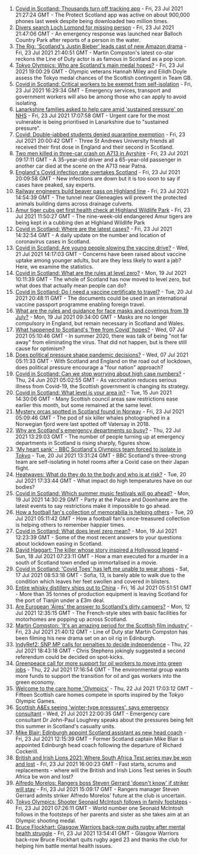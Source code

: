 1. [Covid in Scotland: Thousands turn off tracking app](https://www.bbc.co.uk/news/uk-scotland-57941343) - Fri, 23 Jul 2021 21:27:24 GMT - The Protect Scotland app was active on about 900,000 phones last week despite being downloaded two million times.
2. [Divers search Loch Lomond for missing person](https://www.bbc.co.uk/news/uk-scotland-glasgow-west-57945374) - Fri, 23 Jul 2021 21:47:06 GMT - An emergency response was launched near Balloch Country Park after reports of a person in the water.
3. [The Rig: 'Scotland's Justin Bieber' leads cast of new Amazon drama](https://www.bbc.co.uk/news/uk-scotland-57942719) - Fri, 23 Jul 2021 21:40:51 GMT - Martin Compston's latest co-star reckons the Line of Duty actor is as famous in Scotland as a pop icon.
4. [Tokyo Olympics: Who are Scotland's main medal hopes?](https://www.bbc.co.uk/sport/olympics/57798490) - Fri, 23 Jul 2021 19:00:29 GMT - Olympic veterans Hannah Miley and Eilidh Doyle assess the Tokyo medal chances of the Scottish contingent in Team GB.
5. [Covid in Scotland: Critical workers to be exempt from self-isolation](https://www.bbc.co.uk/news/uk-scotland-57937583) - Fri, 23 Jul 2021 16:29:34 GMT - Emergency services, transport and government workers will also be among those who can apply to avoid isolating.
6. [Lanarkshire families asked to help care amid 'sustained pressure' on NHS](https://www.bbc.co.uk/news/uk-scotland-glasgow-west-57947825) - Fri, 23 Jul 2021 17:07:58 GMT - Urgent care for the most vulnerable is being prioritised in Lanarkshire due to "sustained pressure".
7. [Covid: Double-jabbed students denied quarantine exemption](https://www.bbc.co.uk/news/uk-scotland-edinburgh-east-fife-57941652) - Fri, 23 Jul 2021 20:00:42 GMT - Three St Andrews University friends all received their first dose in England and their second in Scotland.
8. [Two men killed in three-car crash on A713 in Ayrshire](https://www.bbc.co.uk/news/uk-scotland-glasgow-west-57941647) - Fri, 23 Jul 2021 09:17:11 GMT - A 35-year-old driver and a 65-year-old passenger in another car died at the scene on the A713 near Patna.
9. [England's Covid infection rate overtakes Scotland](https://www.bbc.co.uk/news/health-57942217) - Fri, 23 Jul 2021 20:09:58 GMT - New infections are down but it is too soon to say if cases have peaked, say experts.
10. [Railway engineers build beaver pass on Highland line](https://www.bbc.co.uk/news/uk-scotland-tayside-central-57934140) - Fri, 23 Jul 2021 14:54:39 GMT - The tunnel near Gleneagles will prevent the protected animals building dams across drainage culverts.
11. [Amur tiger cubs get first health check at Highland Wildlife Park](https://www.bbc.co.uk/news/uk-scotland-highlands-islands-57941345) - Fri, 23 Jul 2021 11:50:27 GMT - The nine-week-old endangered Amur tigers are being kept in a cubbing den at Highland Wildlife Park
12. [Covid in Scotland: Where are the latest cases?](https://www.bbc.co.uk/news/uk-scotland-53511877) - Fri, 23 Jul 2021 14:32:54 GMT - A daily update on the number and location of coronavirus cases in Scotland.
13. [Covid in Scotland: Are young people slowing the vaccine drive?](https://www.bbc.co.uk/news/uk-scotland-57915106) - Wed, 21 Jul 2021 14:17:03 GMT - Concerns have been raised about vaccine uptake among younger adults, but are they less likely to want a jab? Here, we examine the statistics.
14. [Covid in Scotland: What are the rules at level zero?](https://www.bbc.co.uk/news/uk-scotland-53166816) - Mon, 19 Jul 2021 10:11:39 GMT - The whole of Scotland has now moved to level zero, but what does that actually mean people can do?
15. [Covid in Scotland: Do I need a vaccine certificate to travel?](https://www.bbc.co.uk/news/uk-scotland-57519070) - Tue, 20 Jul 2021 20:48:11 GMT - The documents could be used in an international vaccine passport programme enabling foreign travel.
16. [What are the rules and guidance for face masks and coverings from 19 July?](https://www.bbc.co.uk/news/health-51205344) - Mon, 19 Jul 2021 09:34:00 GMT - Masks are no longer compulsory in England, but remain necessary in Scotland and Wales.
17. [What happened to Scotland's 'free from Covid' hopes?](https://www.bbc.co.uk/news/uk-scotland-57742212) - Wed, 07 Jul 2021 05:10:46 GMT - In summer 2020, there was talk of being "not far away" from eliminating the virus. That did not happen, but is there still cause for optimism?
18. [Does political pressure shape pandemic decisions?](https://www.bbc.co.uk/news/uk-scotland-scotland-politics-57737414) - Wed, 07 Jul 2021 05:11:33 GMT - With Scotland and England on the road out of lockdown, does political pressure encourage a "four nation" approach?
19. [Covid in Scotland: Can we stop worrying about high case numbers?](https://www.bbc.co.uk/news/uk-scotland-57581952) - Thu, 24 Jun 2021 05:02:55 GMT - As vaccination reduces serious illness from Covid-19, the Scottish government is changing its strategy.
20. [Covid in Scotland: What level is your area in?](https://www.bbc.co.uk/news/uk-scotland-57076243) - Tue, 15 Jun 2021 14:30:06 GMT - Many Scottish council areas saw restrictions ease earlier this month, but some remained at the same level.
21. [Mystery orcas spotted in Scotland found in Norway](https://www.bbc.co.uk/news/uk-scotland-57934989) - Fri, 23 Jul 2021 05:09:46 GMT - The pod of six killer whales photographed in a Norwegian fjord were last spotted off Vatersay in 2018.
22. [Why are Scotland's emergency departments so busy?](https://www.bbc.co.uk/news/uk-scotland-57903066) - Thu, 22 Jul 2021 13:29:03 GMT - The number of people turning up at emergency departments in Scotland is rising sharply, figures show.
23. ['My heart sank' - BBC Scotland's Olympics team forced to isolate in Tokyo](https://www.bbc.co.uk/news/uk-scotland-57903624) - Tue, 20 Jul 2021 13:31:24 GMT - BBC Scotland's three-strong team are self-isolating in hotel rooms after a Covid case on their Japan flight.
24. [Heatwaves: What do they do to the body and who is at risk?](https://www.bbc.co.uk/news/health-49112807) - Tue, 20 Jul 2021 17:33:44 GMT - What impact do high temperatures have on our bodies?
25. [Covid in Scotland: Which summer music festivals will go ahead?](https://www.bbc.co.uk/news/uk-scotland-57887600) - Mon, 19 Jul 2021 14:30:29 GMT - Party at the Palace and Doonhame are the latest events to say restrictions make it impossible to go ahead.
26. [How a football fan's collection of memorabilia is helping others](https://www.bbc.co.uk/news/uk-england-57655620) - Tue, 20 Jul 2021 05:11:42 GMT - How a football fan's once-treasured collection is helping others to remember happier times.
27. [Covid in Scotland: What does level zero mean?](https://www.bbc.co.uk/news/uk-scotland-57838053) - Mon, 19 Jul 2021 12:23:39 GMT - Some of the most recent answers to your questions about lockdown easing in Scotland.
28. [David Haggart: The killer whose story inspired a Hollywood legend](https://www.bbc.co.uk/news/uk-scotland-south-scotland-57650595) - Sun, 18 Jul 2021 07:23:11 GMT - How a man executed for a murder in a south of Scotland town ended up immortalised in a movie.
29. [Covid in Scotland: 'Covid Toes' has left me unable to wear shoes](https://www.bbc.co.uk/news/uk-scotland-57865404) - Sat, 17 Jul 2021 08:53:18 GMT - Sofia, 13, is barely able to walk due to the condition which leaves her feet swollen and covered in blisters.
30. [Entire whisky distillery ships out to China](https://www.bbc.co.uk/news/uk-scotland-scotland-business-57825081) - Fri, 16 Jul 2021 05:51:51 GMT - More than 35 tonnes of production equipment is leaving Scotland for the port of Tianjin under a £3m deal.
31. [Are European 'Aires' the answer to Scotland's dirty campers?](https://www.bbc.co.uk/news/uk-scotland-57803377) - Mon, 12 Jul 2021 12:35:15 GMT - The French-style sites with basic facilities for motorhomes are popping up across Scotland.
32. [Martin Compston: 'It's an amazing period for the Scottish film industry'](https://www.bbc.co.uk/news/uk-scotland-57949777) - Fri, 23 Jul 2021 21:40:12 GMT - Line of Duty star Martin Compston has been filming his new drama set on an oil rig in Edinburgh.
33. [IndyRef2: SNP MP calls for penalties to decide independence](https://www.bbc.co.uk/news/uk-politics-57930801) - Thu, 22 Jul 2021 18:43:18 GMT - Chris Stephens jokingly suggested a second referendum could be decided on spot-kicks.
34. [Greenpeace call for more support for oil workers to move into green jobs](https://www.bbc.co.uk/news/uk-scotland-57936319) - Thu, 22 Jul 2021 17:16:54 GMT - The environmental group wants more funds to support the transition for oil and gas workers into the green economy.
35. [Welcome to the care home 'Olympics'](https://www.bbc.co.uk/news/uk-scotland-57936247) - Thu, 22 Jul 2021 17:03:12 GMT - Fifteen Scottish care homes compete in sports inspired by the Tokyo Olympic Games.
36. [Scottish A&Es seeing 'winter-type pressures', says emergency consultant](https://www.bbc.co.uk/news/uk-scotland-57919940) - Wed, 21 Jul 2021 22:00:35 GMT - Emergency care consultant Dr John-Paul Loughrey speaks about the pressures being felt this summer in Scotland's casualty units.
37. [Mike Blair: Edinburgh appoint Scotland assistant as new head coach](https://www.bbc.co.uk/sport/rugby-union/57944412) - Fri, 23 Jul 2021 12:15:39 GMT - Former Scotland captain Mike Blair is appointed Edinburgh head coach following the departure of Richard Cockerill.
38. [British and Irish Lions 2021: Where South Africa Test series may be won and lost](https://www.bbc.co.uk/sport/rugby-union/57933334) - Fri, 23 Jul 2021 16:00:23 GMT - Fast starts, scrums and replacements - where will the British and Irish Lions Test series in South Africa be won and lost?
39. [Alfredo Morelos: Rangers boss Steven Gerrard 'doesn't know' if striker will stay](https://www.bbc.co.uk/sport/football/57945460) - Fri, 23 Jul 2021 15:09:17 GMT - Rangers manager Steven Gerrard admits striker Alfredo Morelos' future at the club is uncertain.
40. [Tokyo Olympics: Shooter Seonaid McIntosh follows in family footsteps](https://www.bbc.co.uk/sport/olympics/57748989) - Fri, 23 Jul 2021 07:26:11 GMT - World number one Seonaid McIntosh follows in the footsteps of her parents and sister as she takes aim at an Olympic shooting medal.
41. [Bruce Flockhart: Glasgow Warriors back-row quits rugby after mental health struggle](https://www.bbc.co.uk/sport/rugby-union/57942995) - Fri, 23 Jul 2021 13:54:41 GMT - Glasgow Warriors back-row Bruce Flockhart quits rugby aged 23 and thanks the club for helping him battle mental health issues.

